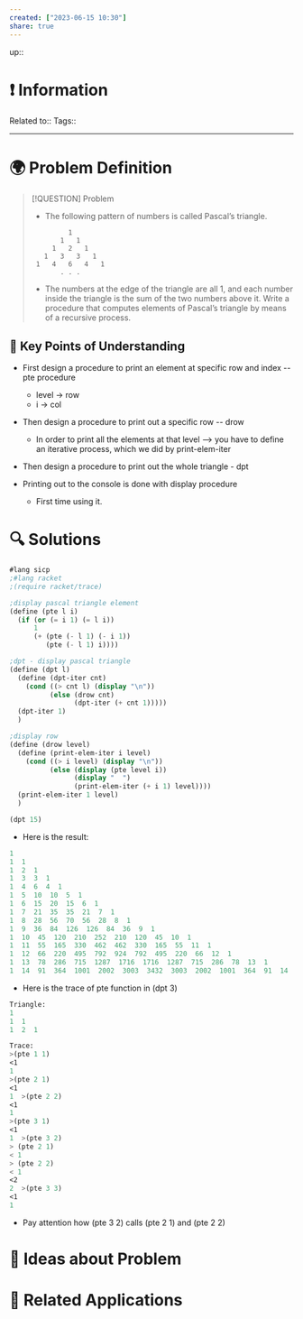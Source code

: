 ```yaml
---
created: ["2023-06-15 10:30"]
share: true
---
```


up::

# ❗ Information
Related to:: 
Tags:: 

___
# 🌍 Problem Definition

> [!QUESTION] Problem
> - The following pattern of numbers is called Pascal’s triangle.
> 
> ```
>          1
>        1   1
>      1   2   1
>    1   3   3   1
>  1   4   6   4   1
>        . . .
> ```
> 
> - The numbers at the edge of the triangle are all 1, and each number inside the triangle is the sum of the two numbers above it. Write a procedure that computes elements of Pascal’s triangle by means of a recursive process.


## 🔑 **Key Points of Understanding**
- First design a procedure to print an element at specific row and index -- pte procedure
	- level -> row
	- i -> col
- Then design a procedure to print out a specific row -- drow
	- In order to print all the elements at that level --> you have to define an iterative process, which we did by print-elem-iter
- Then design a procedure to print out the whole triangle - dpt

- Printing out to the console is done with display procedure 
	- First time using it.
# 🔍 Solutions

```Scheme
#lang sicp
;#lang racket
;(require racket/trace)

;display pascal triangle element
(define (pte l i)
  (if (or (= i 1) (= l i))
      1
      (+ (pte (- l 1) (- i 1))
         (pte (- l 1) i))))

;dpt - display pascal triangle
(define (dpt l)
  (define (dpt-iter cnt)
    (cond ((> cnt l) (display "\n"))
          (else (drow cnt)
                (dpt-iter (+ cnt 1)))))
  (dpt-iter 1)
  )

;display row
(define (drow level)
  (define (print-elem-iter i level)
    (cond ((> i level) (display "\n"))
          (else (display (pte level i))
                (display "  ")
                (print-elem-iter (+ i 1) level))))
  (print-elem-iter 1 level)
  )

(dpt 15)
```

- Here is the result:
```Scheme
1  
1  1  
1  2  1  
1  3  3  1  
1  4  6  4  1  
1  5  10  10  5  1  
1  6  15  20  15  6  1  
1  7  21  35  35  21  7  1  
1  8  28  56  70  56  28  8  1  
1  9  36  84  126  126  84  36  9  1  
1  10  45  120  210  252  210  120  45  10  1  
1  11  55  165  330  462  462  330  165  55  11  1  
1  12  66  220  495  792  924  792  495  220  66  12  1  
1  13  78  286  715  1287  1716  1716  1287  715  286  78  13  1  
1  14  91  364  1001  2002  3003  3432  3003  2002  1001  364  91  14  1  
```

- Here is the trace of pte function in (dpt 3)

```Scheme
Triangle:
1  
1  1  
1  2  1  

Trace:
>(pte 1 1)
<1
1  
>(pte 2 1)
<1
1  >(pte 2 2)
<1
1  
>(pte 3 1)
<1
1  >(pte 3 2)
> (pte 2 1)
< 1
> (pte 2 2)
< 1
<2
2  >(pte 3 3)
<1
1  
```
- Pay attention how (pte 3 2) calls (pte 2 1) and (pte 2 2)
# 🧠 Ideas about Problem

# 🔗 Related Applications

